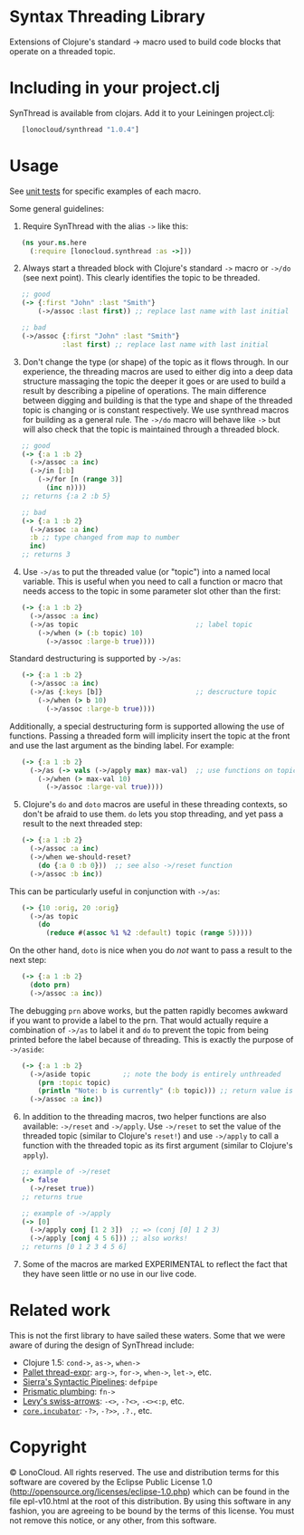 # Syntax Threading Library

Extensions of Clojure's standard -> macro used to build code blocks that
operate on a threaded topic.

# Including in your project.clj

SynThread is available from clojars. Add it to your Leiningen project.clj:

```clojure
   [lonocloud/synthread "1.0.4"]
```

# Usage

See [unit tests](http://github.com/LonoCloud/synthread/blob/master/test/lonocloud/synthread/test.clj#L11)
for specific examples of each macro.

Some general guidelines:

1. Require SynThread with the alias `->` like this:
```clojure
   (ns your.ns.here
     (:require [lonocloud.synthread :as ->]))
```

2. Always start a threaded block with Clojure's standard `->` macro or `->/do` (see next point).
This clearly identifies the topic to be threaded.
```clojure
   ;; good
   (-> {:first "John" :last "Smith"}
       (->/assoc :last first)) ;; replace last name with last initial

   ;; bad
   (->/assoc {:first "John" :last "Smith"}
             :last first) ;; replace last name with last initial
```

3. Don't change the type (or shape) of the topic as it flows through. In our
experience, the threading macros are used to either dig into a deep data
structure massaging the topic the deeper it goes or are used to build a
result by describing a pipeline of operations. The main difference between
digging and building is that the type and shape of the threaded topic is
changing or is constant respectively. We use synthread macros for
building as a general rule. The `->/do` macro will behave like `->`
but will also check that the topic is maintained through a threaded
block.
```clojure
   ;; good
   (-> {:a 1 :b 2}
     (->/assoc :a inc)
     (->/in [:b]
       (->/for [n (range 3)]
         (inc n))))
   ;; returns {:a 2 :b 5}

   ;; bad
   (-> {:a 1 :b 2}
     (->/assoc :a inc)
     :b ;; type changed from map to number
     inc)
   ;; returns 3
```

4. Use `->/as` to put the threaded value (or "topic") into a named
local variable. This is useful when you need to call a function or
macro that needs access to the topic in some parameter slot other than
the first:
```clojure
   (-> {:a 1 :b 2}
     (->/assoc :a inc)
     (->/as topic                             ;; label topic
       (->/when (> (:b topic) 10)
         (->/assoc :large-b true))))
```
Standard destructuring is supported by `->/as`:
```clojure
   (-> {:a 1 :b 2}
     (->/assoc :a inc)
     (->/as {:keys [b]}                       ;; descructure topic
       (->/when (> b 10)
         (->/assoc :large-b true))))
```
Additionally, a special destructuring form is supported allowing the
use of functions. Passing a threaded form will implicity insert the
topic at the front and use the last argument as the binding label. For
example:
```clojure
   (-> {:a 1 :b 2}
     (->/as (-> vals (->/apply max) max-val)  ;; use functions on topic
       (->/when (> max-val 10)
         (->/assoc :large-val true))))
```

5. Clojure's `do` and `doto` macros are useful in these threading
contexts, so don't be afraid to use them. `do` lets you stop
threading, and yet pass a result to the next threaded step:
```clojure
   (-> {:a 1 :b 2}
     (->/assoc :a inc)
     (->/when we-should-reset?
       (do {:a 0 :b 0}))  ;; see also ->/reset function
     (->/assoc :b inc))
```
This can be particularly useful in conjunction with `->/as`:
```clojure
   (-> {10 :orig, 20 :orig}
     (->/as topic
       (do
         (reduce #(assoc %1 %2 :default) topic (range 5)))))
```
On the other hand, `doto` is nice when you do *not* want to pass a
result to the next step:
```clojure
   (-> {:a 1 :b 2}
     (doto prn)
     (->/assoc :a inc))
```
The debugging `prn` above works, but the patten rapidly becomes
awkward if you want to provide a label to the prn. That would actually
require a combination of `->/as` to label it and `do` to prevent the
topic from being printed before the label because of threading. This
is exactly the purpose of `->/aside`:
```clojure
   (-> {:a 1 :b 2}
     (->/aside topic        ;; note the body is entirely unthreaded
       (prn :topic topic)
       (println "Note: b is currently" (:b topic))) ;; return value is ignored
     (->/assoc :a inc))
```

6. In addition to the threading macros, two helper functions are also
available: `->/reset` and `->/apply`. Use `->/reset` to set the value
of the threaded topic (similar to Clojure's `reset!`) and use
`->/apply` to call a function with the threaded topic as its first
argument (similar to Clojure's `apply`).
```clojure
   ;; example of ->/reset
   (-> false
     (->/reset true))
   ;; returns true

   ;; example of ->/apply
   (-> [0]
     (->/apply conj [1 2 3])  ;; => (conj [0] 1 2 3)
     (->/apply [conj 4 5 6])) ;; also works!
   ;; returns [0 1 2 3 4 5 6]
```

7. Some of the macros are marked EXPERIMENTAL to reflect the fact that
they have seen little or no use in our live code.

# Related work

This is not the first library to have sailed these waters. Some that
we were aware of during the design of SynThread include:

- Clojure 1.5: `cond->`, `as->`, `when->`
- [Pallet thread-expr](https://github.com/pallet/thread-expr): `arg->`, `for->`, `when->`, `let->`, etc.
- [Sierra's Syntactic Pipelines](http://stuartsierra.com/2012/09/12/when-to-write-a-macro): `defpipe`
- [Prismatic plumbing](https://github.com/Prismatic/plumbing/blob/master/src/plumbing/core.clj#L210): `fn->`
- [Levy's swiss-arrows](https://github.com/rplevy/swiss-arrows): `-<>`, `-?<>`, `-<><:p`, etc.
- [`core.incubator`](https://github.com/clojure/core.incubator): `-?>`, `-?>>`, `.?.`, etc.

# Copyright
© LonoCloud. All rights reserved.
The use and distribution terms for this software are covered by the
Eclipse Public License 1.0 (http://opensource.org/licenses/eclipse-1.0.php)
which can be found in the file epl-v10.html at the root of this distribution.
By using this software in any fashion, you are agreeing to be bound by
the terms of this license.
You must not remove this notice, or any other, from this software.

